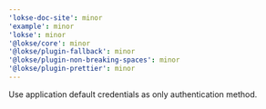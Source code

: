 ```yaml
---
'lokse-doc-site': minor
'example': minor
'lokse': minor
'@lokse/core': minor
'@lokse/plugin-fallback': minor
'@lokse/plugin-non-breaking-spaces': minor
'@lokse/plugin-prettier': minor
---
```


Use application default credentials as only authentication method.
